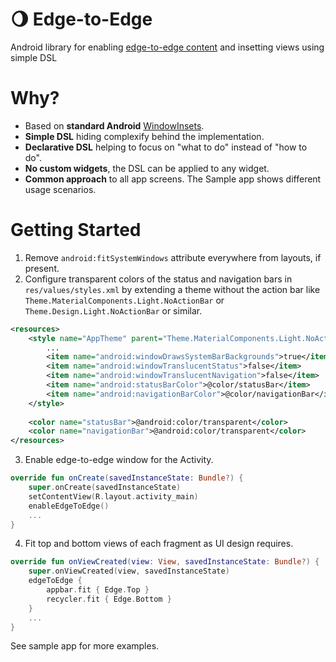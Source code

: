 # 🌖 Edge-to-Edge 
Android library for enabling [edge-to-edge content](https://developer.android.com/guide/navigation/gesturenav) and insetting views using simple DSL

# Why?
* Based on **standard Android** [WindowInsets](https://developer.android.com/reference/android/view/WindowInsets).
* **Simple DSL** hiding complexify behind the implementation.
* **Declarative DSL** helping to focus on "what to do" instead of "how to do".
* **No custom widgets**, the DSL can be applied to any widget.
* **Common approach** to all app screens. The Sample app shows different usage scenarios.

# Getting Started

1. Remove `android:fitSystemWindows` attribute everywhere from layouts, if present.
2. Configure transparent colors of the status and navigation bars in `res/values/styles.xml` by extending a theme without the action bar like `Theme.MaterialComponents.Light.NoActionBar` or `Theme.Design.Light.NoActionBar` or similar.

```xml
<resources>
    <style name="AppTheme" parent="Theme.MaterialComponents.Light.NoActionBar">
        ...
        <item name="android:windowDrawsSystemBarBackgrounds">true</item>
        <item name="android:windowTranslucentStatus">false</item>
        <item name="android:windowTranslucentNavigation">false</item>
        <item name="android:statusBarColor">@color/statusBar</item>
        <item name="android:navigationBarColor">@color/navigationBar</item>
    </style>
    
    <color name="statusBar">@android:color/transparent</color>
    <color name="navigationBar">@android:color/transparent</color>
</resources>
```

3. Enable edge-to-edge window for the Activity.

```kotlin
override fun onCreate(savedInstanceState: Bundle?) {
    super.onCreate(savedInstanceState)
    setContentView(R.layout.activity_main)
    enableEdgeToEdge()
    ...    
}
```

4. Fit top and bottom views of each fragment as UI design requires.

```kotlin
override fun onViewCreated(view: View, savedInstanceState: Bundle?) {
    super.onViewCreated(view, savedInstanceState)
    edgeToEdge {
        appbar.fit { Edge.Top }
        recycler.fit { Edge.Bottom }
    }
    ...
}
```

See sample app for more examples.
